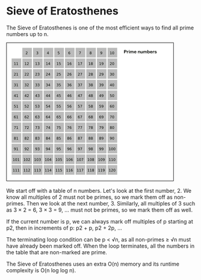 # Sieve of Eratosthenes
The Sieve of Eratosthenes is one of the most efficient ways to find all prime numbers up to n.

<img src="Sieve_of_Eratosthenes_animation.gif">

We start off with a table of n numbers. Let's look at the first number, 2. We know all multiples of 2 must not be primes, so we mark them off as non-primes. Then we look at the next number, 3. Similarly, all multiples of 3 such as 3 × 2 = 6, 3 × 3 = 9, ... must not be primes, so we mark them off as well.

If the current number is p, we can always mark off multiples of p starting at p2, then in increments of p: p2 + p, p2 + 2p, ...

The terminating loop condition can be p < √n, as all non-primes ≥ √n must have already been marked off. When the loop terminates, all the numbers in the table that are non-marked are prime.

The Sieve of Eratosthenes uses an extra O(n) memory and its runtime complexity is O(n log log n).